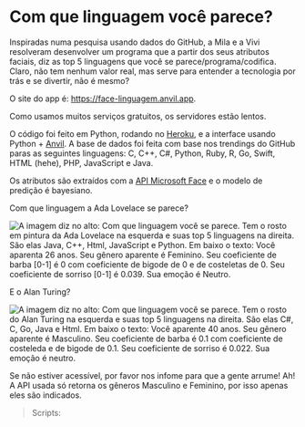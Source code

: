 # Com que linguagem você parece?

Inspiradas numa pesquisa usando dados do GitHub, a Mila e a Vivi resolveram desenvolver um programa que a partir dos seus atributos faciais, diz as top 5 linguagens que você se parece/programa/codifica.
Claro, não tem nenhum valor real, mas serve para entender a tecnologia por trás e se divertir, não é mesmo?

O site do app é: https://face-linguagem.anvil.app.

Como usamos muitos serviços gratuitos, os servidores estão lentos.

O código foi feito em Python, rodando no [Heroku](https://www.heroku.com/), e a interface usando Python + [Anvil](http://anvil.works/). A base de dados foi feita com base nos trendings do GitHub paras as seguintes linguagens: C, C++, C#, Python, Ruby, R, Go, Swift, HTML (hehe), PHP, JavaScript e Java.

Os atributos são extraídos com a [API Microsoft Face](https://azure.microsoft.com/pt-br/services/cognitive-services/face/) e o modelo de predição é bayesiano.

Com que linguagem a Ada Lovelace se parece?

![A imagem diz no alto: Com que linguagem você se parece. Tem o rosto em pintura da Ada Lovelace na esquerda e suas top 5 linguagens na direita. São elas Java, C++, Html, JavaScript e Python. Em baixo o texto: Você aparenta 26 anos. Seu gênero aparente é Feminino. Seu coeficiente de barba [0-1] é 0 com coeficiente de bigode de 0 e de costeletas de 0. Seu coeficiente de sorriso [0-1] é 0.039. Sua emoção é Neutro.](https://drive.google.com/uc?export=view&id=1b_ewcrsTlmKkYoMrrclJuKPPYG7J-nJp)


E o Alan Turing?

![A imagem diz no alto: Com que linguagem você se parece. Tem o rosto do Alan Turing na esquerda e suas top 5 linguagens na direita. São elas C#, C, Go, Java e Html. Em baixo o texto: Você aparente 40 anos. Seu gênero aparente é Masculino. Seu coeficiente de barba é 0.1 com coeficiente de costeleda e de bigode de 0.1. Seu coeficiente de sorriso é 0.022. Sua emoção é neutro.](https://drive.google.com/uc?export=view&id=1sWuPq272O3fyOyJjuJCDwNZYej2FHYY_)


Se não estiver acessível, por favor nos infome para que a gente arrume!
Ah! A API usada só retorna os gêneros Masculino e Feminino, por isso apenas eles são indicados.

> Scripts:

